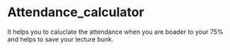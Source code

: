 # Attendance_calculator


It helps you to caluclate the attendance when  you are boader to your 75% and helps to save your lecture bunk.
